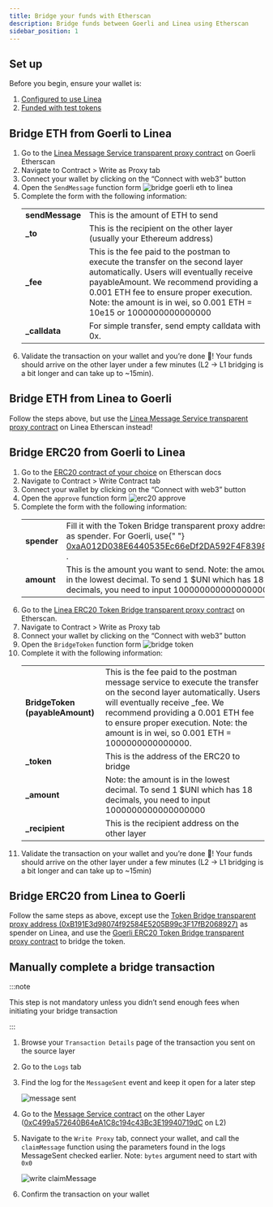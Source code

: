 ```yaml
---
title: Bridge your funds with Etherscan
description: Bridge funds between Goerli and Linea using Etherscan
sidebar_position: 1
---
```


## Set up

Before you begin, ensure your wallet is:

1. [Configured to use Linea](/use-mainnet/set-up-your-wallet.mdx)
1. [Funded with test tokens](/build-on-linea/use-linea-testnet/fund.md#get-test-eth-on-goerli)

## Bridge ETH from Goerli to Linea

1. Go to the [Linea Message Service transparent proxy contract](https://goerli.etherscan.io/address/0x70BaD09280FD342D02fe64119779BC1f0791BAC2#writeProxyContract) on Goerli Etherscan
1. Navigate to Contract > Write as Proxy tab
1. Connect your wallet by clicking on the “Connect with web3” button
1. Open the `SendMessage` function form ![bridge goerli eth to linea](/img/quests/etherscan-bridge/bridge-goerli-eth.png)
1. Complete the form with the following information:
   <table>
     <tr>
       <td align="left">
         <b>sendMessage</b>
       </td>
       <td align="left">This is the amount of ETH to send</td>
     </tr>
     <tr>
       <td align="left">
         <b>_to</b>
       </td>
       <td align="left">
         This is the recipient on the other layer (usually your Ethereum
         address)
       </td>
     </tr>
     <tr>
       <td align="left">
         <b>_fee</b>
       </td>
       <td align="left">
         This is the fee paid to the postman to execute the transfer on the
         second layer automatically. Users will eventually receive
         payableAmount. We recommend providing a 0.001 ETH fee to ensure proper
         execution. Note: the amount is in wei, so 0.001 ETH = 10e15 or
         1000000000000000
       </td>
     </tr>
     <tr>
       <td align="left">
         <b>_calldata</b>
       </td>
       <td align="left">For simple transfer, send empty calldata with 0x.</td>
     </tr>
   </table>
1. Validate the transaction on your wallet and you’re done 🎉! Your funds should arrive on the other layer under a few minutes (L2 -> L1 bridging is a bit longer and can take up to ~15min).

## Bridge ETH from Linea to Goerli

Follow the steps above, but use the [Linea Message Service transparent proxy contract](https://goerli.lineascan.build/address/0xC499a572640B64eA1C8c194c43Bc3E19940719dC#writeProxyContract) on Linea Etherscan instead!

## Bridge ERC20 from Goerli to Linea

1. Go to the [ERC20 contract of your choice](/build-on-linea/use-linea-testnet/info-contracts.md#token-contract-addresses-and-bridges) on Etherscan docs
1. Navigate to Contract > Write Contract tab
1. Connect your wallet by clicking on the “Connect with web3” button
1. Open the `approve` function form ![erc20 approve](/img/quests/etherscan-bridge/bridge-erc20.png)
1. Complete the form with the following information:
   <table>
     <tr>
       <td align="left">
         <b>spender</b>
       </td>
       <td align="left">
         Fill it with the Token Bridge transparent proxy address as spender. For
         Goerli, use{" "}
         <a href="https://goerli.etherscan.io/address/0xaA012D038E6440535Ec66eDf2DA592F4F8398133">
           0xaA012D038E6440535Ec66eDf2DA592F4F8398133
         </a>
         .
       </td>
     </tr>
     <tr>
       <td align="left">
         <b>amount</b>
       </td>
       <td align="left">
         This is the amount you want to send. Note: the amount is in the lowest
         decimal. To send 1 $UNI which has 18 decimals, you need to input
         1000000000000000000
       </td>
     </tr>
   </table>
1. Go to the [Linea ERC20 Token Bridge transparent proxy contract](https://goerli.lineascan.build/address/0xB191E3d98074f92584E5205B99c3F17fB2068927#writeProxyContract) on Etherscan.
1. Navigate to Contract > Write as Proxy tab
1. Connect your wallet by clicking on the “Connect with web3” button
1. Open the `BridgeToken` function form ![bridge token](/img/quests/etherscan-bridge/bridge-erc20-2.png)
1. Complete it with the following information:
   <table>
     <tr>
       <td align="left">
         <b>BridgeToken (payableAmount)</b>
       </td>
       <td align="left">
         This is the fee paid to the postman message service to execute the
         transfer on the second layer automatically. Users will eventually
         receive _fee. We recommend providing a 0.001 ETH fee to ensure proper
         execution. Note: the amount is in wei, so 0.001 ETH = 1000000000000000.
       </td>
     </tr>
     <tr>
       <td align="left">
         <b>_token</b>
       </td>
       <td align="left">This is the address of the ERC20 to bridge</td>
     </tr>
     <tr>
       <td align="left">
         <b>_amount</b>
       </td>
       <td align="left">
         Note: the amount is in the lowest decimal. To send 1 $UNI which has 18
         decimals, you need to input 1000000000000000000
       </td>
     </tr>
     <tr>
       <td align="left">
         <b>_recipient</b>
       </td>
       <td align="left">This is the recipient address on the other layer</td>
     </tr>
   </table>
1. Validate the transaction on your wallet and you’re done 🎉! Your funds should arrive on the other layer under a few minutes (L2 -> L1 bridging is a bit longer and can take up to ~15min)

## Bridge ERC20 from Linea to Goerli

Follow the same steps as above, except use the [Token Bridge transparent proxy address (0xB191E3d98074f92584E5205B99c3F17fB2068927)](https://goerli.lineascan.build/address/0xB191E3d98074f92584E5205B99c3F17fB2068927#writeProxyContract) as spender on Linea, and use the [Goerli ERC20 Token Bridge transparent proxy contract](https://goerli.etherscan.io/address/0xaA012D038E6440535Ec66eDf2DA592F4F8398133#writeProxyContract) to bridge the token.

## Manually complete a bridge transaction

:::note

This step is not mandatory unless you didn’t send enough fees when initiating your bridge transaction

:::

1. Browse your `Transaction Details` page of the transaction you sent on the source layer
1. Go to the `Logs` tab
1. Find the log for the `MessageSent` event and keep it open for a later step

   ![message sent](/img/quests/etherscan-bridge/logs.png)

1. Go to the [Message Service contract](/architecture/bridges/message-service.mdx#contracts) on the other Layer ([0xC499a572640B64eA1C8c194c43Bc3E19940719dC](https://goerli.lineascan.build/address/0xC499a572640B64eA1C8c194c43Bc3E19940719dC) on L2)
1. Navigate to the `Write Proxy` tab, connect your wallet, and call the `claimMessage` function using the parameters found in the logs MessageSent checked earlier. Note: `bytes` argument need to start with `0x0`

   ![write claimMessage](/img/quests/etherscan-bridge/claimmessage.png)

1. Confirm the transaction on your wallet
